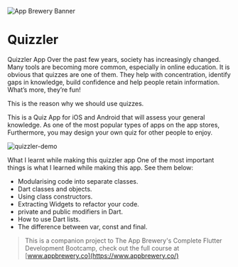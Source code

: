 ![App Brewery Banner](https://github.com/londonappbrewery/Images/blob/master/AppBreweryBanner.png)


# Quizzler
Quizzler App
Over the past few years, society has increasingly changed. Many tools are becoming more common, especially in online education. It is obvious that quizzes are one of them. They help with concentration, identify gaps in knowledge, build confidence and help people retain information. What’s more, they’re fun!

This is the reason why we should use quizzes. 

This is a Quiz App for iOS and Android that will assess your general knowledge. As one of the most popular types of apps on the app stores, Furthermore, you may design your own quiz for other people to enjoy. 

![quizzler-demo](https://user-images.githubusercontent.com/91304837/155714089-33b073dd-6609-4785-893a-4f1b4db79919.gif)

What I learnt while making this quizzler app
One of the most important things is what I learned while making this app. See them below:

- Modularising code into separate classes.
- Dart classes and objects.
- Using class constructors.
- Extracting Widgets to refactor your code.
- private and public modifiers in Dart.
- How to use Dart lists.
- The difference between var, const and final.




>This is a companion project to The App Brewery's Complete Flutter Development Bootcamp, check out the full course at [www.appbrewery.co](https://www.appbrewery.co/)
